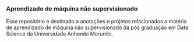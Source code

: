 ### Aprendizado de máquina não supervisionado

Esse repositório é destinado a anotações e projetos relacionados a matéria de aprendizado de máquina não supervisionado 
da pós graduação em Data Science da Universidade Anhembi Morumbi. 